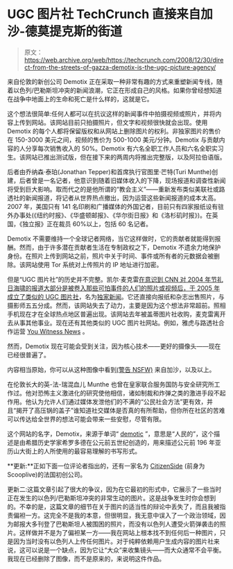 # UGC 图片社 TechCrunch 直接来自加沙-德莫提克斯的街道

> 原文：<https://web.archive.org/web/https://techcrunch.com/2008/12/30/direct-from-the-streets-of-gazza-demotix-is-the-ugc-picture-agency/>

来自伦敦的新创公司 Demotix 正在采取一种非常有趣的方式来重塑新闻专线，随着以色列/巴勒斯坦冲突的新闻浪潮，它正在形成自己的风格。如果你曾经想知道在战争中地面上的生命和死亡是什么样的，这就是它。

这个想法很简单:任何人都可以在抗议这样的新闻事件中拍摄视频或照片，并将内容上传到网站。该网站目前只拍摄照片，但文字和视频很快就会出现。使用 Demotix 的每个人都将保留版权和从网站上删除图片的权利。非独家图片的售价在 150-3000 美元之间，视频的售价为 500-1000 美元/分钟。Demotix 与贡献内容的人分享每次销售收入的 50%。Demotix 有六名全职工作人员和六名全职实习生。该网站已推出测试版，但在接下来的两周内将推出完整版，以及阿拉伯语版。

后者由乔纳森·泰珀(Jonathan Tepper)和首席执行官图里·芒特(Turi Munthe)创建，后者曾是一名记者，他意识到随着旧媒体收入的下降，现场报道和调查性新闻将受到巨大影响。取而代之的是他所谓的“教会主义”——重新发布类似美联社或路透社的新闻报道，将记者从世界热点撤出，因为运营这些新闻报道的成本太高。2007 年，美国只有 141 名印刷和广播媒体的外国记者，目前只有四家报纸设有驻外办事处(《纽约时报》、《华盛顿邮报》、《华尔街日报》和《洛杉矶时报》)。在英国，《独立报》正在裁员 60%以上，包括 60 名记者。

Demotix 不需要维持一个全球记者网络，当它这样做时，它的贡献者就能得到报酬。然而，由于许多潜在贡献者生活在专制政权之下，Demotix 不遗余力地保护身份。在照片上传到网站之前，照片中关于时间、事件或所有者的元数据会被删除。该网站使用 Tor 系统对上传照片的 IP 地址进行加密。

但是“UGC 图片社”的历史并不完整。凯尔·麦克雷[在意识到 CNN 对 2004 年节礼日海啸的报道大部分是被卷入那些可怕事件的人们的照片或视频后，于 2005 年成立了类似的 UGC 图片社](https://web.archive.org/web/20230212175622/http://www.scunnered.com/?p=17)，名为[独家新闻](https://web.archive.org/web/20230212175622/http://www.scoopt.com/)。它还直接向报纸和杂志出售照片，与摄影师五五分成。然而，该网站失去了动力，主要是因为这个想法非常超前。照相手机现在才在全球热点地区普遍出现。该网站去年被盖蒂图片社收购，麦克雷离开去从事其他事业。现在还有其他类似的 UGC 图片社网站。例如，雅虎与路透社合作运营 [You Witness News](https://web.archive.org/web/20230212175622/http://news.yahoo.com/you-witness-news) 。

然而，Demotix 现在可能会受到关注，因为核心技术——更好的摄像头——现在已经很普遍了。

内容相当原始，你可以从这种图像中看到[(警告 NSFW)](https://web.archive.org/web/20230212175622/http://www.demotix.com/en/2008/12/29/israeli-air-raid-killed-5-sisters-balosh-family) 来自加沙，以及以上。

在伦敦长大的英-法-瑞混血儿 Munthe 也曾在皇家联合服务国防与安全研究所工作过。他对恐怖主义激进化的研究使他相信，诸如制裁和炸弹之类的激进手段不起作用。他认为允许人们通过媒体发泄他们的不满的“公民社会方法”更有效，并且“揭开了高压锅的盖子”谁知道社交媒体是否真的有所帮助，但你所在社区的苦难可以传达给全世界的想法可能会带来一些安慰，尽管有限。

这个网站的名字，Demotix，来源于单词“ [demotic](https://web.archive.org/web/20230212175622/http://en.wikipedia.org/wiki/Demotic_Greek) ”，意思是“人民的”，这个描述是由希腊历史学家希罗多德在公元前五世纪创造的，用来描述公元前 196 年亚历山大街上的人所使用的最容易理解的书写形式。

**更新:**正如下面一位评论者指出的，还有一家名为 [CitizenSide](https://web.archive.org/web/20230212175622/http://www.citizenside.com/) (前身为 Scooplive)的法国初创公司。

更新二:这篇文章引起了很大的争议，因为在它最初的形式中，它展示了一些当时正在发生的以色列/巴勒斯坦冲突的非常生动的图片。这是战争发生时你会想到的。不幸的是，这篇文章的细节在关于图片的适当性的辩论中丢失了，而且我被指责偏袒一方。这完全不是我的本意，但很明显，我无意中误入了一个政治领域，因为邮报大多刊登了巴勒斯坦人被围困的照片，而没有以色列人遭受火箭弹袭击的照片。这样做并不是为了偏袒某一方——我在网站上根本找不到任何后一种图片，只是因为当时没有以色列人上传任何图片。对于纯粹依赖用户生成内容的图片社来说，这可以说是一个缺点，因为它让“大众”来收集镜头——而大众通常不会平衡。我现在已经删除了图像，而不是原来的，来说明这件作品。